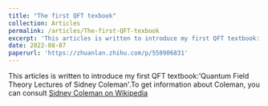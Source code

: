 ```yaml
---
title: "The first QFT texbook"
collection: Articles
permalink: /articles/The-first-QFT-texbook
excerpt: 'This articles is written to introduce my first QFT textbook:'Quantum Field Theory Lectures of Sidney Coleman'.'
date: 2022-08-07
paperurl: 'https://zhuanlan.zhihu.com/p/550906831'
---
```


This articles is written to introduce my first QFT textbook:'Quantum Field Theory Lectures of Sidney Coleman'.To get information about Coleman, you can consult [Sidney Coleman on Wikipedia](https://en.wikipedia.org/wiki/Sidney_Coleman)

